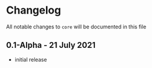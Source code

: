 # Changelog

All notable changes to `core` will be documented in this file

## 0.1-Alpha - 21 July 2021

- initial release
